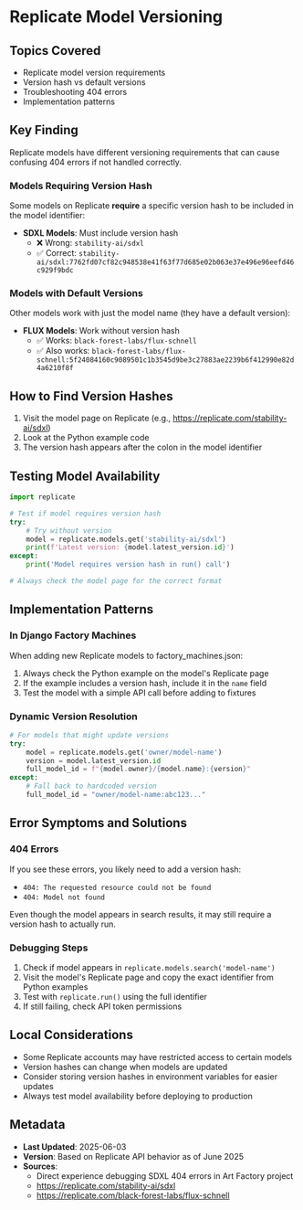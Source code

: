 # Replicate Model Versioning

## Topics Covered
- Replicate model version requirements
- Version hash vs default versions
- Troubleshooting 404 errors
- Implementation patterns

## Key Finding

Replicate models have different versioning requirements that can cause confusing 404 errors if not handled correctly.

### Models Requiring Version Hash
Some models on Replicate **require** a specific version hash to be included in the model identifier:

- **SDXL Models**: Must include version hash
  - ❌ Wrong: `stability-ai/sdxl`
  - ✅ Correct: `stability-ai/sdxl:7762fd07cf82c948538e41f63f77d685e02b063e37e496e96eefd46c929f9bdc`

### Models with Default Versions
Other models work with just the model name (they have a default version):

- **FLUX Models**: Work without version hash
  - ✅ Works: `black-forest-labs/flux-schnell`
  - ✅ Also works: `black-forest-labs/flux-schnell:5f24084160c9089501c1b3545d9be3c27883ae2239b6f412990e82d4a6210f8f`

## How to Find Version Hashes

1. Visit the model page on Replicate (e.g., https://replicate.com/stability-ai/sdxl)
2. Look at the Python example code
3. The version hash appears after the colon in the model identifier

## Testing Model Availability

```python
import replicate

# Test if model requires version hash
try:
    # Try without version
    model = replicate.models.get('stability-ai/sdxl')
    print(f'Latest version: {model.latest_version.id}')
except:
    print('Model requires version hash in run() call')

# Always check the model page for the correct format
```

## Implementation Patterns

### In Django Factory Machines
When adding new Replicate models to factory_machines.json:

1. Always check the Python example on the model's Replicate page
2. If the example includes a version hash, include it in the `name` field
3. Test the model with a simple API call before adding to fixtures

### Dynamic Version Resolution
```python
# For models that might update versions
try:
    model = replicate.models.get('owner/model-name')
    version = model.latest_version.id
    full_model_id = f"{model.owner}/{model.name}:{version}"
except:
    # Fall back to hardcoded version
    full_model_id = "owner/model-name:abc123..."
```

## Error Symptoms and Solutions

### 404 Errors
If you see these errors, you likely need to add a version hash:
- `404: The requested resource could not be found`
- `404: Model not found`

Even though the model appears in search results, it may still require a version hash to actually run.

### Debugging Steps
1. Check if model appears in `replicate.models.search('model-name')`
2. Visit the model's Replicate page and copy the exact identifier from Python examples
3. Test with `replicate.run()` using the full identifier
4. If still failing, check API token permissions

## Local Considerations

- Some Replicate accounts may have restricted access to certain models
- Version hashes can change when models are updated
- Consider storing version hashes in environment variables for easier updates
- Always test model availability before deploying to production

## Metadata
- **Last Updated**: 2025-06-03
- **Version**: Based on Replicate API behavior as of June 2025
- **Sources**: 
  - Direct experience debugging SDXL 404 errors in Art Factory project
  - https://replicate.com/stability-ai/sdxl
  - https://replicate.com/black-forest-labs/flux-schnell